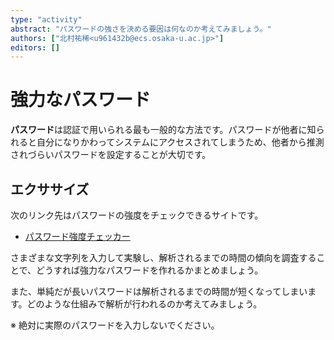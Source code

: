 ```yaml
---
type: "activity"
abstract: "パスワードの強さを決める要因は何なのか考えてみましょう。"
authors: ["北村祐稀<u961432b@ecs.osaka-u.ac.jp>"]
editors: []
---
```


# 強力なパスワード

**パスワード**は認証で用いられる最も一般的な方法です。パスワードが他者に知られると自分になりかわってシステムにアクセスされてしまうため、他者から推測されづらいパスワードを設定することが大切です。

## エクササイズ

次のリンク先はパスワードの強度をチェックできるサイトです。

- [パスワード強度チェッカー](https://bitwarden.com/ja-jp/password-strength/)

さまざまな文字列を入力して実験し、解析されるまでの時間の傾向を調査することで、どうすれば強力なパスワードを作れるかまとめましょう。

また、単純だが長いパスワードは解析されるまでの時間が短くなってしまいます。どのような仕組みで解析が行われるのか考えてみましょう。

※ 絶対に実際のパスワードを入力しないでください。
